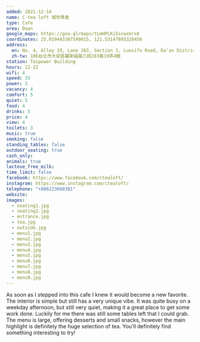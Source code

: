 ```yaml
---
added: 2021-12-14
name: C-tea loft 城市草倉
type: Cafe
area: Daan
google_maps: https://goo.gl/maps/tLmHPLKi5scwsUrx8
coordinates: 25.019443387599015, 121.53147895328456
address:
  en: No. 4, Alley 19, Lane 283, Section 3, Luosifu Road, Da’an District, Taipei City, 106
  zh-tw: 106台北市大安區羅斯福路三段283巷19弄4號
station: Taipower Building
hours: 12-22
wifi: 4
speed: 33
power: 2
vacancy: 4
comfort: 5
quiet: 5
food: 4
drinks: 5
price: 4
view: 4
toilets: 3
music: true
smoking: false
standing_tables: false
outdoor_seating: true
cash_only: 
animals: true
lactose_free_milk: 
time_limit: false
facebook: https://www.facebook.com/ctealoft/
instagram: https://www.instagram.com/ctealoft/
telephone: "+886223660381"
website: 
images:
  - seating1.jpg
  - seating2.jpg
  - entrance.jpg
  - tea.jpg
  - outside.jpg
  - menu1.jpg
  - menu2.jpg
  - menu3.jpg
  - menu4.jpg
  - menu5.jpg
  - menu6.jpg
  - menu7.jpg
  - menu8.jpg
  - menu9.jpg
---
```


As soon as I stepped into this cafe I knew it would become a new favorite. The interior is simple but still has a very unique vibe. It was quite busy on a weekday afternoon, but still very quiet, making it a great place to get some work done. Luckily for me there was still some tables left that I could grab. The menu is large, offering desserts and small snacks, however the main highlight is definitely the huge selection of tea. You'll definitely find something interesting to try!
